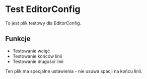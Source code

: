 # Test EditorConfig

To jest plik testowy dla EditorConfig.

## Funkcje

- Testowanie wcięć
- Testowanie końców linii
- Testowanie długości linii

Ten plik ma specjalne ustawienia - nie usuwa spacji na końcu linii.
